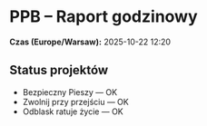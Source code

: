 # PPB – Raport godzinowy
**Czas (Europe/Warsaw):** 2025-10-22 12:20

## Status projektów
- Bezpieczny Pieszy — OK
- Zwolnij przy przejściu — OK
- Odblask ratuje życie — OK

